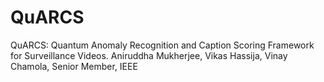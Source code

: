 # QuARCS
QuARCS: Quantum Anomaly Recognition and Caption Scoring Framework for Surveillance Videos. Aniruddha Mukherjee, Vikas Hassija, Vinay Chamola, Senior Member, IEEE
